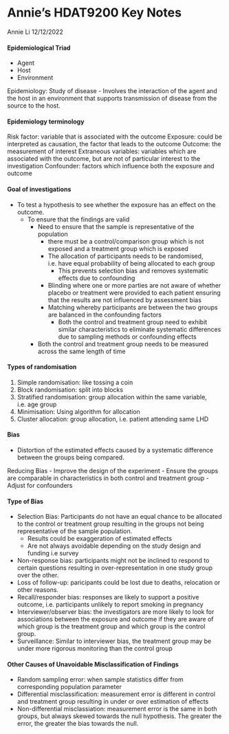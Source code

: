 Annie’s HDAT9200 Key Notes
================
Annie Li
12/12/2022

#### Epidemiological Triad

- Agent
- Host
- Environment

Epidemiology: Study of disease - Involves the interaction of the agent
and the host in an environment that supports transmission of disease
from the source to the host.

#### Epidemiology terminology

Risk factor: variable that is associated with the outcome Exposure:
could be interpreted as causation, the factor that leads to the outcome
Outcome: the measurement of interest Extraneous variables: variables
which are associated with the outcome, but are not of particular
interest to the investigation Confounder: factors which influence both
the exposure and outcome

#### Goal of investigations

- To test a hypothesis to see whether the exposure has an effect on the
  outcome.
  - To ensure that the findings are valid
    - Need to ensure that the sample is representative of the population
      - there must be a control/comparison group which is not exposed
        and a treatment group which is exposed
      - The allocation of participants needs to be randomised, i.e. have
        equal probability of being allocated to each group
        - This prevents selection bias and removes systematic effects
          due to confounding
      - Blinding where one or more parties are not aware of whether
        placebo or treatment were provided to each patient ensuring that
        the results are not influenced by assessment bias
      - Matching whereby participants are between the two groups are
        balanced in the confounding factors
        - Both the control and treatment group need to exhibit similar
          characteristics to eliminate systematic differences due to
          sampling methods or confounding effects
    - Both the control and treatment group needs to be measured across
      the same length of time

#### Types of randomisation

1.  Simple randomisation: like tossing a coin
2.  Block randomisation: split into blocks
3.  Stratified randomisation: group allocation within the same variable,
    i.e. age group
4.  Minimisation: Using algorithm for allocation
5.  Cluster allocation: group allocation, i.e. patient attending same
    LHD

#### Bias

- Distortion of the estimated effects caused by a systematic difference
  between the groups being compared.

Reducing Bias - Improve the design of the experiment - Ensure the groups
are comparable in characteristics in both control and treatment group -
Adjust for confounders

#### Type of Bias

- Selection Bias: Participants do not have an equal chance to be
  allocated to the control or treatment group resulting in the groups
  not being representative of the sample population.
  - Results could be exaggeration of estimated effects
  - Are not always avoidable depending on the study design and funding
    i.e survey
- Non-response bias: participants might not be inclined to respond to
  certain questions resulting in over-representation in one study group
  over the other.
- Loss of follow-up: paricipants could be lost due to deaths, relocation
  or other reasons.
- Recall/responder bias: responses are likely to support a positive
  outcome, i.e. participants unlikely to report smoking in pregnancy
- Interviewer/observer bias: the investigators are more likely to look
  for associations between the exposure and outcome if they are aware of
  which group is the treatment group and which group is the control
  group.
- Surveillance: Similar to interviewer bias, the treatment group may be
  under more rigorous monitoring than the control group

#### Other Causes of Unavoidable Misclassification of Findings

- Random sampling error: when sample statistics differ from
  corresponding population parameter
- Differential misclassification: measurement error is different in
  control and treatment group resulting in under or over estimation of
  effects
- Non-differential misclassiation: measurement error is the same in both
  groups, but always skewed towards the null hypothesis. The greater the
  error, the greater the bias towards the null.
